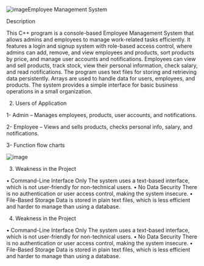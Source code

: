 ![image](https://github.com/user-attachments/assets/c02220b7-ff1f-4b55-98ad-e0619274abf9)Employee Management System

Description

This C++ program is a console-based Employee Management System that allows admins and employees to manage work-related tasks efficiently.
It features a login and signup system with role-based access control, where admins can add, remove, and view employees and products,
sort products by price, and manage user accounts and notifications. Employees can view and sell products, track stock, view their personal
information, check salary, and read notifications. The program uses text files for storing and retrieving data persistently. 
Arrays are used to handle data for users, employees, and products. The system provides a simple interface for basic business
operations in a small organization.


2.	Users of Application
   

1- Admin – Manages employees, products, user accounts, and notifications.                            

2- Employee – Views and sells products, checks personal info, salary, and notifications.       


3- Function flow charts

![image](https://github.com/user-attachments/assets/3fca2e46-e03d-4c18-a39e-ea495bf860a6)


3.	Weakness in the Project

•	Command-Line Interface Only
The system uses a text-based interface, which is not user-friendly for non-technical users.
•	No Data Security
There is no authentication or user access control, making the system insecure.
•	File-Based Storage
Data is stored in plain text files, which is less efficient and harder to manage than using a database.


4.	Weakness in the Project

•	Command-Line Interface Only
The system uses a text-based interface, which is not user-friendly for non-technical users.
•	No Data Security
There is no authentication or user access control, making the system insecure.
•	File-Based Storage
Data is stored in plain text files, which is less efficient and harder to manage than using a database.

